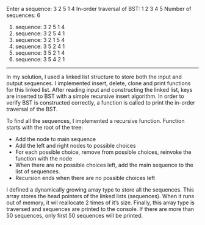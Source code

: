 Enter a sequence: 3 2 5 1 4
In-order traversal of BST: 1 2 3 4 5
Number of sequences: 6
 
1. sequence: 3 2 5 1 4
2. sequence: 3 2 5 4 1
3. sequence: 3 2 1 5 4
4. sequence: 3 5 2 4 1
5. sequence: 3 5 2 1 4
6. sequence: 3 5 4 2 1
 
--------------------------------
In my solution, I used a linked list structure to store both the input and output sequences. I implemented insert, delete, clone and print functions for this linked list. After reading input and constructing the linked list, keys are inserted to BST with a simple recursive insert algorithm.  In order to verify BST is constructed correctly, a function is called to print the in-order traversal of the BST.

To find all the sequences, I implemented a recursive function. Function starts with the root of the tree:
- Add the node to main sequence
- Add the left and right nodes to possible choices
- For each possible choice, remove from possible choices, reinvoke the function with the node
- When there are no possible choices left, add the main sequence to the list of sequences. 
- Recursion ends when there are no possible choices left

I defined a dynamically growing array type to store all the sequences. This array stores the head pointers of the linked lists (sequences). When it runs out of memory, it wil reallocate 2 times of it’s size. Finally, this array type is traversed and sequences are printed to the console. If there are more than 50 sequences, only first 50 sequences will be printed.
